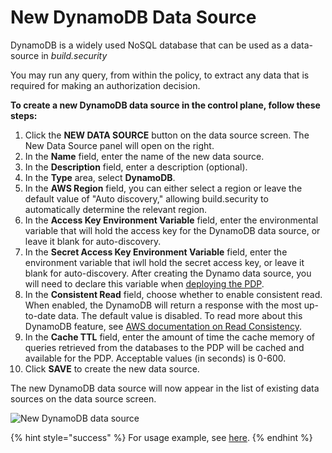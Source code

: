 # New DynamoDB Data Source

DynamoDB is a widely used NoSQL database that can be used as a data-source in _build.security_

You may run any query, from within the policy, to extract any data that is required for making an authorization decision.

**To create a new DynamoDB data source in the control plane, follow these steps:**

1. Click the **NEW DATA SOURCE** button on the data source screen. The New Data Source panel will open on the right.
2. In the **Name** field, enter the name of the new data source.
3. In the **Description** field, enter a description \(optional\).
4. In the **Type** area, select **DynamoDB**.
5. In the **AWS Region** field, you can either select a region or leave the default value of "Auto discovery," allowing build.security to automatically determine the relevant region.
6. In the **Access Key Environment Variable** field, enter the environmental variable that will hold the access key for the DynamoDB data source, or leave it blank for auto-discovery.
7. In the **Secret Access Key Environment Variable** field, enter the environment variable that iwll hold the secret access key, or leave it blank for auto-discovery. After creating the Dynamo data source, you will need to declare this variable when [deploying the PDP](../policy-decision-points-pdp/pdp-deployments/).
8. In the **Consistent Read** field, choose whether to enable consistent read. When enabled, the DynamoDB will return a response with the most up-to-date data. The default value is disabled. To read more about this DynamoDB feature, see [AWS documentation on Read Consistency](https://docs.aws.amazon.com/amazondynamodb/latest/developerguide/HowItWorks.ReadConsistency.html).
9. In the **Cache TTL** field, enter the amount of time the cache memory of queries retrieved from the databases to the PDP will be cached and available for the PDP. Acceptable values \(in seconds\) is 0-600.
10. Click **SAVE** to create the new data source.

The new DynamoDB data source will now appear in the list of existing data sources on the data source screen.

![New DynamoDB data source](https://files.readme.io/14c236a-newdynamodb.PNG)

{% hint style="success" %}
For usage example, see [here](../library/built-in-functions/build.query_raw/dynamodb.md).
{% endhint %}

